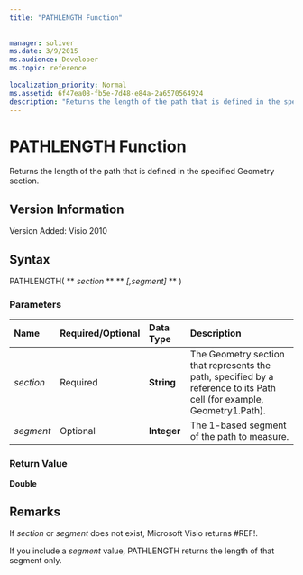```yaml
---
title: "PATHLENGTH Function"
 
 
manager: soliver
ms.date: 3/9/2015
ms.audience: Developer
ms.topic: reference
 
localization_priority: Normal
ms.assetid: 6f47ea08-fb5e-7d48-e84a-2a6570564924
description: "Returns the length of the path that is defined in the specified Geometry section."
---
```


# PATHLENGTH Function

Returns the length of the path that is defined in the specified Geometry section.
  
## Version Information

Version Added: Visio 2010 
  
## Syntax

PATHLENGTH( ** *section* ** ** *[,segment]* ** ) 
  
### Parameters

|**Name**|**Required/Optional**|**Data Type**|**Description**|
|:-----|:-----|:-----|:-----|
| _section_ <br/> |Required  <br/> |**String** <br/> |The Geometry section that represents the path, specified by a reference to its Path cell (for example, Geometry1.Path).  <br/> |
| _segment_ <br/> |Optional  <br/> |**Integer** <br/> |The 1-based segment of the path to measure.  <br/> |
   
### Return Value

 **Double**
  
## Remarks

If  _section_ or  _segment_ does not exist, Microsoft Visio returns #REF!. 
  
If you include a  _segment_ value, PATHLENGTH returns the length of that segment only. 
  

